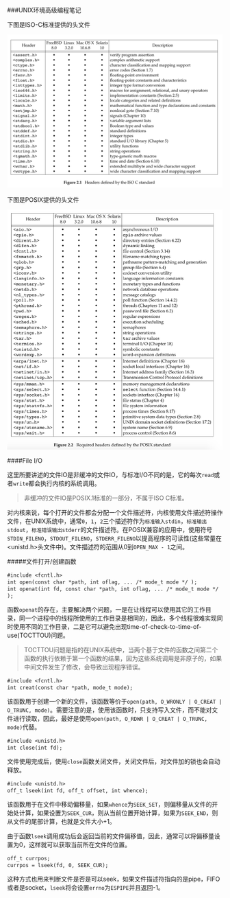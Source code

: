 ###UNIX环境高级编程笔记


下图是ISO-C标准提供的头文件

![ISO-C-HEADER][]

下图是POSIX提供的头文件

![POSIX-C-HEADER][]


####File I/O

这里所要讲述的文件IO是非缓冲的文件IO，与标准I/O不同的是，它的每次`read`或者`write`都会执行内核的系统调用。

> 非缓冲的文件IO是POSIX.1标准的一部分，不属于ISO C标准。

对内核来说，每个打开的文件都会分配一个文件描述符，内核使用文件描述符操作文件，在UNIX系统中，通常`0`，`1`，`2`三个描述符作为`标准输入stdin`，`标准输出stdout`，`标准错误输出stderr`的文件描述符。在POSIX兼容的应用中，使用符号`STDIN_FILENO`，`STDOUT_FILENO`，`STDERR_FILENO`以提高程序的可读性(这些常量在<unistd.h>头文件中)。文件描述符的范围从0到`OPEN_MAX - 1`之间。

#####文件打开/创建函数

    #include <fcntl.h>
    int open(const char *path, int oflag, ... /* mode_t mode */ );
    int openat(int fd, const char *path, int oflag, ... /* mode_t mode */ );

函数`openat`的存在，主要解决两个问题，一是在让线程可以使用其它的工作目录，同一个进程中的线程所使用的工作目录是相同的，因此，多个线程很难实现同时使用不同的工作目录，二是它可以避免出现time-of-check-to-time-of-use(TOCTTOU)问题。

> TOCTTOU问题是指的在UNIX系统中，当两个基于文件的函数之间第二个函数的执行依赖于第一个函数的结果，因为这些系统调用是非原子的，如果中间文件发生了修改，会导致出现程序错误。

    #include <fcntl.h>
    int creat(const char *path, mode_t mode);

该函数用于创建一个新的文件，该函数等价于`open(path, O_WRONLY | O_CREAT | O_TRUNC, mode)`。需要注意的是，使用该函数时，只支持写入文件，而不能对文件进行读取，因此，最好是使用`open(path, O_RDWR | O_CREAT | O_TRUNC, mode)`代替。

    #include <unistd.h> 
    int close(int fd);

文件使用完成后，使用`close`函数关闭文件，关闭文件后，对文件加的锁也会自动释放。

    #include <unistd.h>
    off_t lseek(int fd, off_t offset, int whence);

该函数用于在文件中移动偏移量，如果`whence`为`SEEK_SET`，则偏移量从文件的开始处计算，如果设置为`SEEK_CUR`，则从当前位置开始计算，如果为`SEEK_END`，则从文件的尾部计算，也就是文件大小+1。

由于函数`lseek`调用成功后会返回当前的文件偏移值，因此，通常可以将偏移量设置为0，这样就可以获取当前所在文件的位置。

    off_t currpos;
    currpos = lseek(fd, 0, SEEK_CUR);

这种方式也用来判断文件是否是可以seek，如果文件描述符指向的是pipe，FIFO或者是socket，`lseek`将会设置`errno`为`ESPIPE`并且返回-1。



[ISO-C-HEADER]: ./resources/iso-c-headers.png
[POSIX-C-HEADER]:./resources/POSIX-C-HEADER.png
